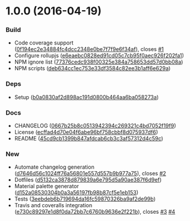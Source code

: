 <a name="1.0.0"></a>
# 1.0.0 (2016-04-19)


### Build

* Code coverage support  ([0f194ec2e34884fc4dcc2348e0be7f7f9e6f34af](https://github.com/leodido/material-palette/commit/0f194ec2e34884fc4dcc2348e0be7f7f9e6f34af)), closes [#1](https://github.com/leodido/material-palette/issues/1)
* Configure rollupjs ([e6eaebc0828ed91cd05c7cb95f0aec926f202fa1](https://github.com/leodido/material-palette/commit/e6eaebc0828ed91cd05c7cb95f0aec926f202fa1))
* NPM ignore list ([77376cedc938f00325e384a758653dd57d0bb08a](https://github.com/leodido/material-palette/commit/77376cedc938f00325e384a758653dd57d0bb08a))
* NPM scripts ([deb634cc1ec753e33df3584c82ee3b1aff6e629a](https://github.com/leodido/material-palette/commit/deb634cc1ec753e33df3584c82ee3b1aff6e629a))

### Deps

* Setup ([b0a0830af2d898ac191d0800b464aa6ba058273a](https://github.com/leodido/material-palette/commit/b0a0830af2d898ac191d0800b464aa6ba058273a))

### Docs

* CHANGELOG ([0667b25b8c0513942394c269321c4bd7052f19f9](https://github.com/leodido/material-palette/commit/0667b25b8c0513942394c269321c4bd7052f19f9))
* License ([ecffad4d70e04f6abe96bf758cbbf8d075937df6](https://github.com/leodido/material-palette/commit/ecffad4d70e04f6abe96bf758cbbf8d075937df6))
* README ([45cd9cb1399b847afdcab6cb3c3af57312d4c59c](https://github.com/leodido/material-palette/commit/45cd9cb1399b847afdcab6cb3c3af57312d4c59c))

### New

* Automate changelog generation  ([d7646d56c1024ff76a56801e557d557b9b977a75](https://github.com/leodido/material-palette/commit/d7646d56c1024ff76a56801e557d557b9b977a75)), closes [#2](https://github.com/leodido/material-palette/issues/2)
* Dotfiles ([d5132ca3878d879839a6e795d5a90ae387f6d9ef](https://github.com/leodido/material-palette/commit/d5132ca3878d879839a6e795d5a90ae387f6d9ef))
* Material palette generator ([d152a08530304b0a3a56197fb98b87cf5e1eb153](https://github.com/leodido/material-palette/commit/d152a08530304b0a3a56197fb98b87cf5e1eb153))
* Tests ([3eebdeb6b719694da16fc59870326ba9af2de99b](https://github.com/leodido/material-palette/commit/3eebdeb6b719694da16fc59870326ba9af2de99b))
* Travis and coveralls integration  ([e730c89297e1d8f0da72bb7c6760b9636e2f221b](https://github.com/leodido/material-palette/commit/e730c89297e1d8f0da72bb7c6760b9636e2f221b)), closes [#3](https://github.com/leodido/material-palette/issues/3) [#4](https://github.com/leodido/material-palette/issues/4)